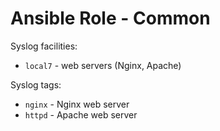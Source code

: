 Ansible Role - Common
=====================

Syslog facilities:

* `local7` - web servers (Nginx, Apache)

Syslog tags:

* `nginx` - Nginx web server
* `httpd` - Apache web server
